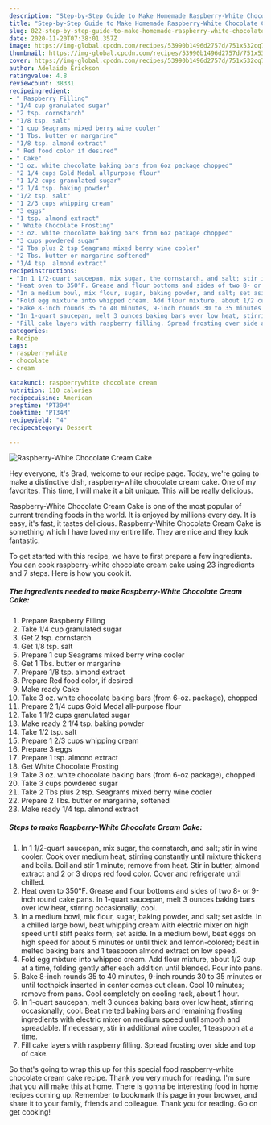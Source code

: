 ```yaml
---
description: "Step-by-Step Guide to Make Homemade Raspberry-White Chocolate Cream Cake"
title: "Step-by-Step Guide to Make Homemade Raspberry-White Chocolate Cream Cake"
slug: 822-step-by-step-guide-to-make-homemade-raspberry-white-chocolate-cream-cake
date: 2020-11-20T07:38:01.357Z
image: https://img-global.cpcdn.com/recipes/53990b1496d2757d/751x532cq70/raspberry-white-chocolate-cream-cake-recipe-main-photo.jpg
thumbnail: https://img-global.cpcdn.com/recipes/53990b1496d2757d/751x532cq70/raspberry-white-chocolate-cream-cake-recipe-main-photo.jpg
cover: https://img-global.cpcdn.com/recipes/53990b1496d2757d/751x532cq70/raspberry-white-chocolate-cream-cake-recipe-main-photo.jpg
author: Adelaide Erickson
ratingvalue: 4.8
reviewcount: 38331
recipeingredient:
- " Raspberry Filling"
- "1/4 cup granulated sugar"
- "2 tsp. cornstarch"
- "1/8 tsp. salt"
- "1 cup Seagrams mixed berry wine cooler"
- "1 Tbs. butter or margarine"
- "1/8 tsp. almond extract"
- " Red food color if desired"
- " Cake"
- "3 oz. white chocolate baking bars from 6oz package chopped"
- "2 1/4 cups Gold Medal allpurpose flour"
- "1 1/2 cups granulated sugar"
- "2 1/4 tsp. baking powder"
- "1/2 tsp. salt"
- "1 2/3 cups whipping cream"
- "3 eggs"
- "1 tsp. almond extract"
- " White Chocolate Frosting"
- "3 oz. white chocolate baking bars from 6oz package chopped"
- "3 cups powdered sugar"
- "2 Tbs plus 2 tsp Seagrams mixed berry wine cooler"
- "2 Tbs. butter or margarine softened"
- "1/4 tsp. almond extract"
recipeinstructions:
- "In 1 1/2-quart saucepan, mix sugar, the cornstarch, and salt; stir in wine cooler. Cook over medium heat, stirring constantly until mixture thickens and boils. Boil and stir 1 minute; remove from heat. Stir in butter, almond extract and 2 or 3 drops red food color. Cover and refrigerate until chilled."
- "Heat oven to 350°F. Grease and flour bottoms and sides of two 8- or 9-inch round cake pans. In 1-quart saucepan, melt 3 ounces baking bars over low heat, stirring occasionally; cool."
- "In a medium bowl, mix flour, sugar, baking powder, and salt; set aside. In a chilled large bowl, beat whipping cream with electric mixer on high speed until stiff peaks form; set aside. In a medium bowl, beat eggs on high speed for about 5 minutes or until thick and lemon-colored; beat in melted baking bars and 1 teaspoon almond extract on low speed."
- "Fold egg mixture into whipped cream. Add flour mixture, about 1/2 cup at a time, folding gently after each addition until blended. Pour into pans."
- "Bake 8-inch rounds 35 to 40 minutes, 9-inch rounds 30 to 35 minutes or until toothpick inserted in center comes out clean. Cool 10 minutes; remove from pans. Cool completely on cooling rack, about 1 hour."
- "In 1-quart saucepan, melt 3 ounces baking bars over low heat, stirring occasionally; cool. Beat melted baking bars and remaining frosting ingredients with electric mixer on medium speed until smooth and spreadable. If necessary, stir in additional wine cooler, 1 teaspoon at a time."
- "Fill cake layers with raspberry filling. Spread frosting over side and top of cake."
categories:
- Recipe
tags:
- raspberrywhite
- chocolate
- cream

katakunci: raspberrywhite chocolate cream 
nutrition: 110 calories
recipecuisine: American
preptime: "PT39M"
cooktime: "PT34M"
recipeyield: "4"
recipecategory: Dessert

---
```



![Raspberry-White Chocolate Cream Cake](https://img-global.cpcdn.com/recipes/53990b1496d2757d/751x532cq70/raspberry-white-chocolate-cream-cake-recipe-main-photo.jpg)

Hey everyone, it's Brad, welcome to our recipe page. Today, we're going to make a distinctive dish, raspberry-white chocolate cream cake. One of my favorites. This time, I will make it a bit unique. This will be really delicious.

Raspberry-White Chocolate Cream Cake is one of the most popular of current trending foods in the world. It is enjoyed by millions every day. It is easy, it's fast, it tastes delicious. Raspberry-White Chocolate Cream Cake is something which I have loved my entire life. They are nice and they look fantastic.




To get started with this recipe, we have to first prepare a few ingredients. You can cook raspberry-white chocolate cream cake using 23 ingredients and 7 steps. Here is how you cook it.

<!--inarticleads1-->

##### The ingredients needed to make Raspberry-White Chocolate Cream Cake:

1. Prepare  Raspberry Filling
1. Take 1/4 cup granulated sugar
1. Get 2 tsp. cornstarch
1. Get 1/8 tsp. salt
1. Prepare 1 cup Seagrams mixed berry wine cooler
1. Get 1 Tbs. butter or margarine
1. Prepare 1/8 tsp. almond extract
1. Prepare  Red food color, if desired
1. Make ready  Cake
1. Take 3 oz. white chocolate baking bars (from 6-oz. package), chopped
1. Prepare 2 1/4 cups Gold Medal all-purpose flour
1. Take 1 1/2 cups granulated sugar
1. Make ready 2 1/4 tsp. baking powder
1. Take 1/2 tsp. salt
1. Prepare 1 2/3 cups whipping cream
1. Prepare 3 eggs
1. Prepare 1 tsp. almond extract
1. Get  White Chocolate Frosting
1. Take 3 oz. white chocolate baking bars (from 6-oz package), chopped
1. Take 3 cups powdered sugar
1. Take 2 Tbs plus 2 tsp. Seagrams mixed berry wine cooler
1. Prepare 2 Tbs. butter or margarine, softened
1. Make ready 1/4 tsp. almond extract




<!--inarticleads2-->

##### Steps to make Raspberry-White Chocolate Cream Cake:

1. In 1 1/2-quart saucepan, mix sugar, the cornstarch, and salt; stir in wine cooler. Cook over medium heat, stirring constantly until mixture thickens and boils. Boil and stir 1 minute; remove from heat. Stir in butter, almond extract and 2 or 3 drops red food color. Cover and refrigerate until chilled.
1. Heat oven to 350°F. Grease and flour bottoms and sides of two 8- or 9-inch round cake pans. In 1-quart saucepan, melt 3 ounces baking bars over low heat, stirring occasionally; cool.
1. In a medium bowl, mix flour, sugar, baking powder, and salt; set aside. In a chilled large bowl, beat whipping cream with electric mixer on high speed until stiff peaks form; set aside. In a medium bowl, beat eggs on high speed for about 5 minutes or until thick and lemon-colored; beat in melted baking bars and 1 teaspoon almond extract on low speed.
1. Fold egg mixture into whipped cream. Add flour mixture, about 1/2 cup at a time, folding gently after each addition until blended. Pour into pans.
1. Bake 8-inch rounds 35 to 40 minutes, 9-inch rounds 30 to 35 minutes or until toothpick inserted in center comes out clean. Cool 10 minutes; remove from pans. Cool completely on cooling rack, about 1 hour.
1. In 1-quart saucepan, melt 3 ounces baking bars over low heat, stirring occasionally; cool. Beat melted baking bars and remaining frosting ingredients with electric mixer on medium speed until smooth and spreadable. If necessary, stir in additional wine cooler, 1 teaspoon at a time.
1. Fill cake layers with raspberry filling. Spread frosting over side and top of cake.




So that's going to wrap this up for this special food raspberry-white chocolate cream cake recipe. Thank you very much for reading. I'm sure that you will make this at home. There is gonna be interesting food in home recipes coming up. Remember to bookmark this page in your browser, and share it to your family, friends and colleague. Thank you for reading. Go on get cooking!

